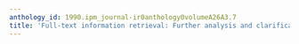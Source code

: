 ```yaml
---
anthology_id: 1990.ipm_journal-ir0anthology0volumeA26A3.7
title: 'Full-text information retrieval: Further analysis and clarification'
---
```

